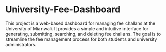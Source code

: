 # University-Fee-Dashboard
This project is a web-based dashboard for managing fee challans at the University of Mianwali. It provides a simple and intuitive interface for generating, submitting, searching, and deleting fee challans. The goal is to streamline the fee management process for both students and university administrators.
